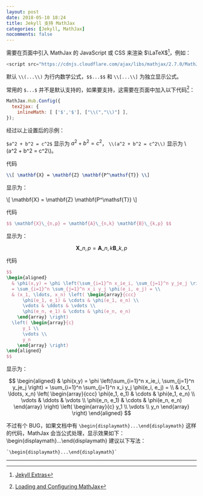 ```yaml
---
layout: post
date: 2018-05-10 18:24
title: Jekyll 支持 MathJax
categories: [Jekyll, MathJax]
nocomments: false
---
```

需要在页面中引入 MathJax 的 JavaScript 或 CSS 来渲染 $\LaTeX$[^1]，例如：
~~~ javascript
<script src="https://cdnjs.cloudflare.com/ajax/libs/mathjax/2.7.0/MathJax.js?config=TeX-AMS-MML_HTMLorMML" type="text/javascript"></script>
~~~

默认 `\\(...\\)` 为行内数学公式，`$$...$$` 和 `\\[...\\]` 为独立显示公式。

常用的 `$...$` 并不是默认支持的，如果要支持，这需要在页面中加入以下代码[^2]：
~~~ javascript
MathJax.Hub.Config({
  tex2jax: {
    inlineMath: [ ['$','$'], ["\\(","\\)"] ],
});
~~~

经过以上设置后的示例：

`$a^2 + b^2 = c^2$` 显示为 $a^2 + b^2 = c^2$， `\\(a^2 + b^2 = c^2\\)` 显示为 \\(a^2 + b^2 = c^2\\)。

代码
~~~ latex
\\[ \mathbf{X} = \mathbf{Z} \mathbf{P^\mathsf{T}} \\]
~~~
显示为：

\\[ \mathbf{X} = \mathbf{Z} \mathbf{P^\mathsf{T}} \\]


代码
~~~ latex
$$ \mathbf{X}\_{n,p} = \mathbf{A}\_{n,k} \mathbf{B}\_{k,p} $$
~~~
显示为：

$$ \mathbf{X}\_{n,p} = \mathbf{A}\_{n,k} \mathbf{B}\_{k,p} $$

代码
~~~ latex
$$ 
\begin{aligned}
  & \phi(x,y) = \phi \left(\sum_{i=1}^n x_ie_i, \sum_{j=1}^n y_je_j \right)
  = \sum_{i=1}^n \sum_{j=1}^n x_i y_j \phi(e_i, e_j) = \\
  & (x_1, \ldots, x_n) \left( \begin{array}{ccc}
      \phi(e_1, e_1) & \cdots & \phi(e_1, e_n) \\
      \vdots & \ddots & \vdots \\
      \phi(e_n, e_1) & \cdots & \phi(e_n, e_n)
    \end{array} \right)
  \left( \begin{array}{c}
      y_1 \\
      \vdots \\
      y_n
    \end{array} \right)
\end{aligned}
$$
~~~
显示为：

$$ 
\begin{aligned}
  & \phi(x,y) = \phi \left(\sum_{i=1}^n x_ie_i, \sum_{j=1}^n y_je_j \right)
  = \sum_{i=1}^n \sum_{j=1}^n x_i y_j \phi(e_i, e_j) = \\
  & (x_1, \ldots, x_n) \left( \begin{array}{ccc}
      \phi(e_1, e_1) & \cdots & \phi(e_1, e_n) \\
      \vdots & \ddots & \vdots \\
      \phi(e_n, e_1) & \cdots & \phi(e_n, e_n)
    \end{array} \right)
  \left( \begin{array}{c}
      y_1 \\
      \vdots \\
      y_n
    \end{array} \right)
\end{aligned}
$$

不过有个 BUG，如果文档中有 `\begin{displaymath}...\end{displaymath}` 这样的代码，MathJax 会当公式处理，显示效果如下：
\begin{displaymath}...\end{displaymath}
建议以下写法：
~~~
`\begin{displaymath}...\end{displaymath}`
~~~

***
[^1]: [Jekyll Extras](https://jekyllrb.com/docs/extras/)
[^2]: [Loading and Configuring MathJax](http://docs.mathjax.org/en/latest/configuration.html#using-in-line-configuration-options)